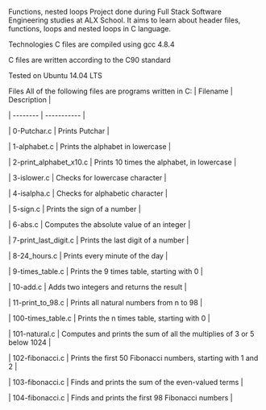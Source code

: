 Functions, nested loops
Project done during Full Stack Software Engineering studies at ALX School. It aims to learn about header files, functions, loops and nested loops in C language.

Technologies
C files are compiled using gcc 4.8.4

C files are written according to the C90 standard

Tested on Ubuntu 14.04 LTS

Files
All of the following files are programs written in C: | Filename | Description |

| -------- | ----------- |

| 0-Putchar.c | Prints Putchar |

| 1-alphabet.c | Prints the alphabet in lowercase |

| 2-print_alphabet_x10.c | Prints 10 times the alphabet, in lowercase |

| 3-islower.c | Checks for lowercase character |

| 4-isalpha.c | Checks for alphabetic character |

| 5-sign.c | Prints the sign of a number |

| 6-abs.c | Computes the absolute value of an integer |

| 7-print_last_digit.c | Prints the last digit of a number |

| 8-24_hours.c | Prints every minute of the day |

| 9-times_table.c | Prints the 9 times table, starting with 0 |

| 10-add.c | Adds two integers and returns the result |

| 11-print_to_98.c | Prints all natural numbers from n to 98 |

| 100-times_table.c | Prints the n times table, starting with 0 |

| 101-natural.c | Computes and prints the sum of all the multiplies of 3 or 5 below 1024 |

| 102-fibonacci.c | Prints the first 50 Fibonacci numbers, starting with 1 and 2 |

| 103-fibonacci.c | Finds and prints the sum of the even-valued terms |

| 104-fibonacci.c | Finds and prints the first 98 Fibonacci numbers |

